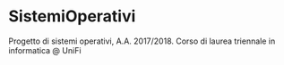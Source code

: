 # SistemiOperativi
Progetto di sistemi operativi, A.A. 2017/2018. Corso di laurea triennale in informatica @ UniFi
